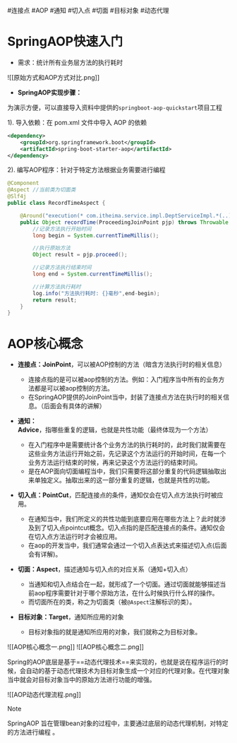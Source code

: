 #连接点 #AOP #通知 #切入点 #切面 #目标对象 #动态代理
# SpringAOP快速入门

- 需求：统计所有业务层方法的执行耗时

![[原始方式和AOP方式对比.png]]

- **SpringAOP实现步骤：**

为演示方便，可以直接导入资料中提供的`springboot-aop-quickstart`项目工程

1). 导入依赖：在 pom.xml 文件中导入 AOP 的依赖

```XML
<dependency>
    <groupId>org.springframework.boot</groupId>
    <artifactId>spring-boot-starter-aop</artifactId>
</dependency>
```

2). 编写AOP程序：针对于特定方法根据业务需要进行编程

```Java
@Component
@Aspect //当前类为切面类
@Slf4j
public class RecordTimeAspect {

    @Around("execution(* com.itheima.service.impl.DeptServiceImpl.*(..))")
    public Object recordTime(ProceedingJoinPoint pjp) throws Throwable {
        //记录方法执行开始时间
        long begin = System.currentTimeMillis();

        //执行原始方法
        Object result = pjp.proceed();

        //记录方法执行结束时间
        long end = System.currentTimeMillis();

        //计算方法执行耗时
        log.info("方法执行耗时: {}毫秒",end-begin);
        return result;
    }
}
```

# AOP核心概念

 - **连接点：JoinPoint**，可以被AOP控制的方法（暗含方法执行时的相关信息）
    
    - 连接点指的是可以被aop控制的方法。例如：入门程序当中所有的业务方法都是可以被aop控制的方法。
    - 在SpringAOP提供的JoinPoint当中，封装了连接点方法在执行时的相关信息。（后面会有具体的讲解）
    
- **通知：Advice**，指哪些重复的逻辑，也就是共性功能（最终体现为一个方法）
    
    - 在入门程序中是需要统计各个业务方法的执行耗时的，此时我们就需要在这些业务方法运行开始之前，先记录这个方法运行的开始时间，在每一个业务方法运行结束的时候，再来记录这个方法运行的结束时间。
    - 是在AOP面向切面编程当中，我们只需要将这部分重复的代码逻辑抽取出来单独定义。抽取出来的这一部分重复的逻辑，也就是共性的功能。
    
- **切入点：PointCut**，匹配连接点的条件，通知仅会在切入点方法执行时被应用。
    
    - 在通知当中，我们所定义的共性功能到底要应用在哪些方法上？此时就涉及到了切入点pointcut概念。切入点指的是匹配连接点的条件。通知仅会在切入点方法运行时才会被应用。
    - 在aop的开发当中，我们通常会通过一个切入点表达式来描述切入点(后面会有详解)。
    
- **切面：Aspect**，描述通知与切入点的对应关系（通知+切入点）
	- 当通知和切入点结合在一起，就形成了一个切面。通过切面就能够描述当前aop程序需要针对于哪个原始方法，在什么时候执行什么样的操作。
	- 而切面所在的类，称之为切面类（被`@Aspect`注解标识的类）。
	
- **目标对象：Target**，通知所应用的对象
	- 目标对象指的就是通知所应用的对象，我们就称之为目标对象。

![[AOP核心概念一.png]]
![[AOP核心概念二.png]]

Spring的AOP底层是基于==动态代理技术==来实现的，也就是说在程序运行的时候，会自动的基于动态代理技术为目标对象生成一个对应的代理对象。在代理对象当中就会对目标对象当中的原始方法进行功能的增强。

![[AOP动态代理流程.png]]

> [!NOTE]
> SpringAOP 旨在管理bean对象的过程中，主要通过底层的动态代理机制，对特定的方法进行编程 。